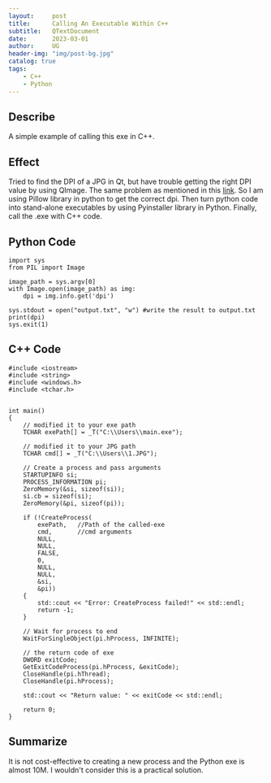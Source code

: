 ```yaml
---
layout:     post
title:      Calling An Executable Within C++
subtitle:   QTextDocument
date:       2023-03-01
author:     UG
header-img: "img/post-bg.jpg"
catalog: true
tags:
    - C++ 
    - Python
---
```


## Describe
 A simple example of calling this exe in C++.

## Effect
Tried to find the DPI of a JPG in Qt, but have trouble getting the right DPI value by using QImage.  The same problem as mentioned in this [link](https://bugreports.qt.io/browse/QTBUG-3618). So I am using Pillow library in python to get the correct dpi. Then turn python code into stand-alone executables by using Pyinstaller library in Python. Finally, call the .exe with C++ code.

## Python Code
```
import sys
from PIL import Image

image_path = sys.argv[0]
with Image.open(image_path) as img:
    dpi = img.info.get('dpi')

sys.stdout = open("output.txt", "w") #write the result to output.txt
print(dpi)
sys.exit(1)

```

## C++ Code
```
#include <iostream>
#include <string>
#include <windows.h>
#include <tchar.h>


int main()
{
    // modified it to your exe path
    TCHAR exePath[] = _T("C:\\Users\\main.exe");
    
    // modified it to your JPG path
    TCHAR cmd[] = _T("C:\\Users\\1.JPG"); 

    // Create a process and pass arguments
    STARTUPINFO si;  
    PROCESS_INFORMATION pi; 
    ZeroMemory(&si, sizeof(si));
    si.cb = sizeof(si);
    ZeroMemory(&pi, sizeof(pi));

    if (!CreateProcess(
        exePath,   //Path of the called-exe
        cmd,       //cmd arguments
        NULL,   
        NULL,   
        FALSE,  
        0,
        NULL,
        NULL,
        &si,
        &pi)) 
    {
        std::cout << "Error: CreateProcess failed!" << std::endl;
        return -1;  
    }

    // Wait for process to end
    WaitForSingleObject(pi.hProcess, INFINITE);
    
    // the return code of exe
    DWORD exitCode;
    GetExitCodeProcess(pi.hProcess, &exitCode);
    CloseHandle(pi.hThread);  
    CloseHandle(pi.hProcess); 

    std::cout << "Return value: " << exitCode << std::endl;

    return 0;
}

```

## Summarize
It is not cost-effective to creating a new process and the Python exe is almost 10M. I wouldn't consider this is a practical solution.